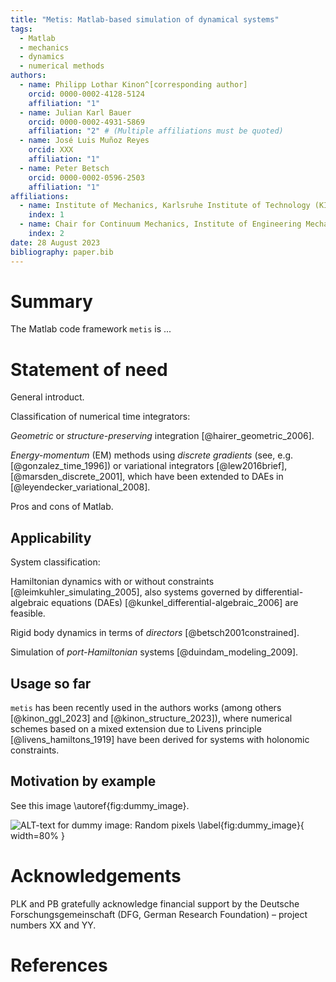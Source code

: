 ```yaml
---
title: "Metis: Matlab-based simulation of dynamical systems"
tags:
  - Matlab
  - mechanics
  - dynamics
  - numerical methods
authors:
  - name: Philipp Lothar Kinon^[corresponding author]
    orcid: 0000-0002-4128-5124
    affiliation: "1"
  - name: Julian Karl Bauer
    orcid: 0000-0002-4931-5869
    affiliation: "2" # (Multiple affiliations must be quoted)
  - name: José Luis Muñoz Reyes
    orcid: XXX
    affiliation: "1"
  - name: Peter Betsch
    orcid: 0000-0002-0596-2503
    affiliation: "1"
affiliations:
  - name: Institute of Mechanics, Karlsruhe Institute of Technology (KIT), Karlsruhe, Germany
    index: 1
  - name: Chair for Continuum Mechanics, Institute of Engineering Mechanics, Karlsruhe Institute of Technology (KIT), Karlsruhe, Germany
    index: 2
date: 28 August 2023
bibliography: paper.bib
---
```


# Summary

The Matlab code framework `metis` is ...

# Statement of need

General introduct.


Classification of numerical time integrators:

*Geometric* or *structure-preserving* integration [@hairer_geometric_2006].


*Energy-momentum* (EM) methods using *discrete gradients* (see, e.g. [@gonzalez_time_1996]) or variational integrators [@lew2016brief], [@marsden_discrete_2001], which have been extended to DAEs in [@leyendecker_variational_2008].


Pros and cons of Matlab.


## Applicability

System classification:

Hamiltonian dynamics with or without constraints [@leimkuhler_simulating_2005], also systems governed by differential-algebraic equations (DAEs) [@kunkel_differential-algebraic_2006] are feasible.

Rigid body dynamics in terms of *directors* [@betsch2001constrained].


Simulation of *port-Hamiltonian* systems [@duindam_modeling_2009].

## Usage so far


`metis` has been recently used in the authors works (among others [@kinon_ggl_2023] and [@kinon_structure_2023]), where numerical schemes based on a mixed extension due to Livens principle [@livens_hamiltons_1919] have been derived for systems with holonomic constraints.

## Motivation by example

See this image \autoref{fig:dummy_image}.

![ALT-text for dummy image: Random pixels \label{fig:dummy_image}](../logo.png){ width=80% }

# Acknowledgements

PLK and PB gratefully acknowledge financial support by the Deutsche Forschungsgemeinschaft (DFG, German Research Foundation) – project numbers XX and YY.

# References
